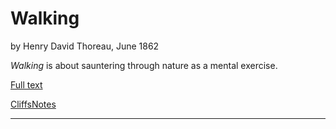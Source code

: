 # Walking

by Henry David Thoreau, June 1862

*Walking* is about sauntering through nature as a mental exercise.

[Full text](http://www.theatlantic.com/magazine/archive/1862/06/walking/304674/)

[CliffsNotes](http://www.cliffsnotes.com/literature/t/thoreau-emerson-and-transcendentalism/thoreaus-walking/summary-and-analysis)

---
